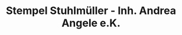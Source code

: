 ---
title: "Stempel Stuhlmüller - Inh. Andrea Angele e.K."
url: /gingen-an-der-fils/stempel-stuhlmueller-inh-andrea-angele-e-k/
shop: Schreibwaren
---